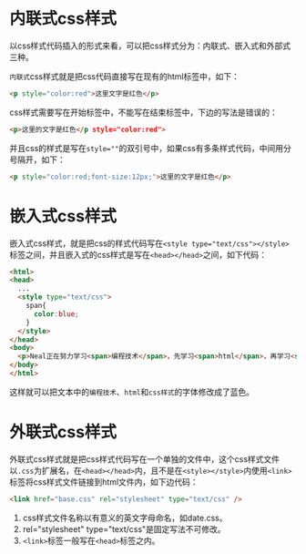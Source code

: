 # 内联式css样式

以css样式代码插入的形式来看，可以把css样式分为：内联式、嵌入式和外部式三种。

`内联式`css样式就是把css代码直接写在现有的html标签中，如下：

```html
<p style="color:red">这里文字是红色</p>
```

css样式需要写在开始标签中，不能写在结束标签中，下边的写法是错误的：

```html
<p>这里的文字是红色</p style="color:red">
```

并且css的样式是写在`style=""`的双引号中，如果css有多条样式代码，中间用分号隔开，如下：

```html
<p style="color:red;font-size:12px;">这里的文字是红色</p>
```

# 嵌入式css样式

嵌入式css样式，就是把css的样式代码写在`<style type="text/css"></style>`标签之间，并且嵌入式的css样式是写在`<head></head>`之间，如下代码：

```html
<html>
<head>
  ...
  <style type="text/css">
    span{
      color:blue;
    }
  </style>
</head>
<body>
  <p>Neal正在努力学习<span>编程技术</span>，先学习<span>html</span>，再学习<span>css样式</span>。</p>
</body>
</html>
```
这样就可以把文本中的`编程技术`、`html`和`css样式`的字体修改成了蓝色。

# 外联式css样式

外联式css样式就是把css样式代码写在一个单独的文件中，这个css样式文件以`.css`为扩展名，在`<head></head>`内，且不是在`<style></style>`内使用`<link>`标签将css样式文件链接到html文件内，如下边代码：

```html
<link href="base.css" rel="stylesheet" type="text/css" />
```

1. css样式文件名称以有意义的英文字母命名，如date.css。
2. rel="stylesheet" type="text/css"是固定写法不可修改。
3. `<link>`标签一般写在`<head>`标签之内。
